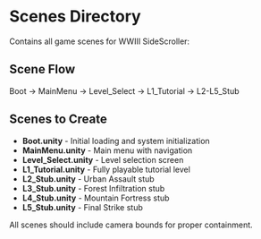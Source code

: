 # Scenes Directory

Contains all game scenes for WWIII SideScroller:

## Scene Flow
Boot → MainMenu → Level_Select → L1_Tutorial → L2-L5_Stub

## Scenes to Create
- **Boot.unity** - Initial loading and system initialization
- **MainMenu.unity** - Main menu with navigation
- **Level_Select.unity** - Level selection screen
- **L1_Tutorial.unity** - Fully playable tutorial level
- **L2_Stub.unity** - Urban Assault stub
- **L3_Stub.unity** - Forest Infiltration stub  
- **L4_Stub.unity** - Mountain Fortress stub
- **L5_Stub.unity** - Final Strike stub

All scenes should include camera bounds for proper containment.